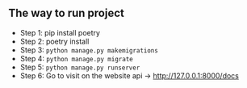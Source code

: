 ## The way to run project
- Step 1: pip install poetry
- Step 2: poetry install
- Step 3: `python manage.py makemigrations`
- Step 4: `python manage.py migrate`
- Step 5: `python manage.py runserver`
- Step 6: Go to visit on the website api -> http://127.0.0.1:8000/docs